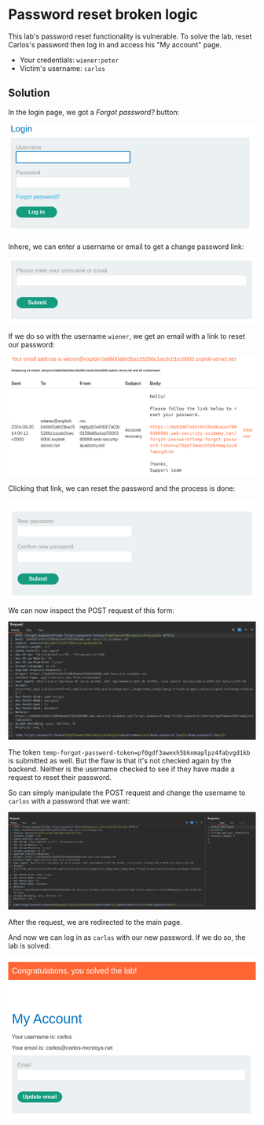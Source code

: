 # Password reset broken logic
This lab's password reset functionality is vulnerable. To solve the lab, reset Carlos's password then log in and access his "My account" page.
* Your credentials: `wiener:peter`
* Victim's username: `carlos`

## Solution
In the login page, we got a _Forgot password?_ button:

![Forgot password](../images/Password_reset_broken_logic_0.png)

Inhere, we can enter a username or email to get a change password link:

![Forgot password](../images/Password_reset_broken_logic_1.png)

If we do so with the username `wiener`, we get an email with a link to reset our password:

![Reset link](../images/Password_reset_broken_logic_2.png)

Clicking that link, we can reset the password and the process is done:

![Reset form](../images/Password_reset_broken_logic_3.png)

We can now inspect the POST request of this form:

![POST reset](../images/Password_reset_broken_logic_4.png)

The token `temp-forgot-password-token=pf0gdf3awexh5bknmaplpz4fabvgd1kb` is submitted as well. But the flaw is that it's not checked again by the backend. Neither is the username checked to see if they have made a request to reset their password.

So can simply manipulate the POST request and change the username to `carlos` with a password that we want:

![Manipulated password reset](../images/Password_reset_broken_logic_5.png)

After the request, we are redirected to the main page.

And now we can log in as `carlos` with our new password. If we do so, the lab is solved:

![Solved](../images/Password_reset_broken_logic_6.png)